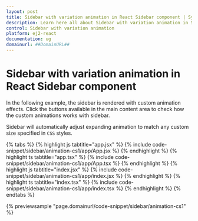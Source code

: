 ```yaml
---
layout: post
title: Sidebar with variation animation in React Sidebar component | Syncfusion
description: Learn here all about Sidebar with variation animation in Syncfusion React Sidebar component of Syncfusion Essential JS 2 and more.
control: Sidebar with variation animation 
platform: ej2-react
documentation: ug
domainurl: ##DomainURL##
---
```


# Sidebar with variation animation in React Sidebar component

In the following example, the sidebar is rendered with custom animation effects. Click the buttons available in the main content area to check how the custom animations works with sidebar.

Sidebar will automatically adjust expanding animation to match any custom size specified in `CSS` styles.

{% tabs %}
{% highlight js tabtitle="app.jsx" %}
{% include code-snippet/sidebar/animation-cs1/app/App.jsx %}
{% endhighlight %}
{% highlight ts tabtitle="app.tsx" %}
{% include code-snippet/sidebar/animation-cs1/app/App.tsx %}
{% endhighlight %}
{% highlight js tabtitle="index.jsx" %}
{% include code-snippet/sidebar/animation-cs1/app/index.jsx %}
{% endhighlight %}
{% highlight ts tabtitle="index.tsx" %}
{% include code-snippet/sidebar/animation-cs1/app/index.tsx %}
{% endhighlight %}
{% endtabs %}

 {% previewsample "page.domainurl/code-snippet/sidebar/animation-cs1" %}
